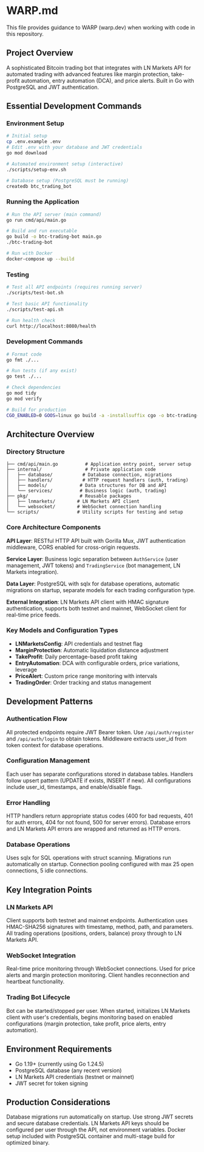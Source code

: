 # WARP.md

This file provides guidance to WARP (warp.dev) when working with code in this repository.

## Project Overview

A sophisticated Bitcoin trading bot that integrates with LN Markets API for automated trading with advanced features like margin protection, take-profit automation, entry automation (DCA), and price alerts. Built in Go with PostgreSQL and JWT authentication.

## Essential Development Commands

### Environment Setup
```bash
# Initial setup
cp .env.example .env
# Edit .env with your database and JWT credentials
go mod download

# Automated environment setup (interactive)
./scripts/setup-env.sh

# Database setup (PostgreSQL must be running)
createdb btc_trading_bot
```

### Running the Application
```bash
# Run the API server (main command)
go run cmd/api/main.go

# Build and run executable
go build -o btc-trading-bot main.go
./btc-trading-bot

# Run with Docker
docker-compose up --build
```

### Testing
```bash
# Test all API endpoints (requires running server)
./scripts/test-bot.sh

# Test basic API functionality
./scripts/test-api.sh

# Run health check
curl http://localhost:8080/health
```

### Development Commands
```bash
# Format code
go fmt ./...

# Run tests (if any exist)
go test ./...

# Check dependencies
go mod tidy
go mod verify

# Build for production
CGO_ENABLED=0 GOOS=linux go build -a -installsuffix cgo -o btc-trading-bot cmd/api/main.go
```

## Architecture Overview

### Directory Structure
```
├── cmd/api/main.go          # Application entry point, server setup
├── internal/                # Private application code
│   ├── database/           # Database connection, migrations
│   ├── handlers/           # HTTP request handlers (auth, trading)
│   ├── models/            # Data structures for DB and API
│   └── services/          # Business logic (auth, trading)
├── pkg/                   # Reusable packages
│   ├── lnmarkets/        # LN Markets API client
│   └── websocket/        # WebSocket connection handling
└── scripts/              # Utility scripts for testing and setup
```

### Core Architecture Components

**API Layer**: RESTful HTTP API built with Gorilla Mux, JWT authentication middleware, CORS enabled for cross-origin requests.

**Service Layer**: Business logic separation between `AuthService` (user management, JWT tokens) and `TradingService` (bot management, LN Markets integration).

**Data Layer**: PostgreSQL with sqlx for database operations, automatic migrations on startup, separate models for each trading configuration type.

**External Integration**: LN Markets API client with HMAC signature authentication, supports both testnet and mainnet, WebSocket client for real-time price feeds.

### Key Models and Configuration Types
- **LNMarketsConfig**: API credentials and testnet flag
- **MarginProtection**: Automatic liquidation distance adjustment
- **TakeProfit**: Daily percentage-based profit taking
- **EntryAutomation**: DCA with configurable orders, price variations, leverage
- **PriceAlert**: Custom price range monitoring with intervals
- **TradingOrder**: Order tracking and status management

## Development Patterns

### Authentication Flow
All protected endpoints require JWT Bearer token. Use `/api/auth/register` and `/api/auth/login` to obtain tokens. Middleware extracts user_id from token context for database operations.

### Configuration Management
Each user has separate configurations stored in database tables. Handlers follow upsert pattern (UPDATE if exists, INSERT if new). All configurations include user_id, timestamps, and enable/disable flags.

### Error Handling
HTTP handlers return appropriate status codes (400 for bad requests, 401 for auth errors, 404 for not found, 500 for server errors). Database errors and LN Markets API errors are wrapped and returned as HTTP errors.

### Database Operations
Uses sqlx for SQL operations with struct scanning. Migrations run automatically on startup. Connection pooling configured with max 25 open connections, 5 idle connections.

## Key Integration Points

### LN Markets API
Client supports both testnet and mainnet endpoints. Authentication uses HMAC-SHA256 signatures with timestamp, method, path, and parameters. All trading operations (positions, orders, balance) proxy through to LN Markets API.

### WebSocket Integration
Real-time price monitoring through WebSocket connections. Used for price alerts and margin protection monitoring. Client handles reconnection and heartbeat functionality.

### Trading Bot Lifecycle
Bot can be started/stopped per user. When started, initializes LN Markets client with user's credentials, begins monitoring based on enabled configurations (margin protection, take profit, price alerts, entry automation).

## Environment Requirements

- Go 1.19+ (currently using Go 1.24.5)
- PostgreSQL database (any recent version)
- LN Markets API credentials (testnet or mainnet)
- JWT secret for token signing

## Production Considerations

Database migrations run automatically on startup. Use strong JWT secrets and secure database credentials. LN Markets API keys should be configured per user through the API, not environment variables. Docker setup included with PostgreSQL container and multi-stage build for optimized binary.
